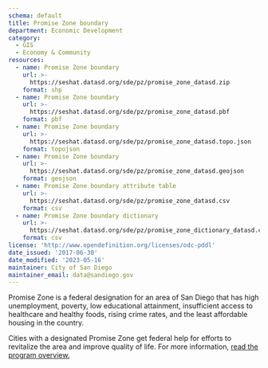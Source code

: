 ```yaml
---
schema: default
title: Promise Zone boundary
department: Economic Development
category:
  - GIS
  - Economy & Community
resources:
  - name: Promise Zone boundary
    url: >-
      https://seshat.datasd.org/sde/pz/promise_zone_datasd.zip
    format: shp
  - name: Promise Zone boundary
    url: >-
      https://seshat.datasd.org/sde/pz/promise_zone_datasd.pbf
    format: pbf
  - name: Promise Zone boundary
    url: >-
      https://seshat.datasd.org/sde/pz/promise_zone_datasd.topo.json
    format: topojson
  - name: Promise Zone boundary
    url: >-
      https://seshat.datasd.org/sde/pz/promise_zone_datasd.geojson
    format: geojson
  - name: Promise Zone boundary attribute table
    url: >-
      https://seshat.datasd.org/sde/pz/promise_zone_datasd.csv
    format: csv
  - name: Promise Zone boundary dictionary
    url: >-
      https://seshat.datasd.org/sde/pz/promise_zone_dictionary_datasd.csv
    format: csv
license: 'http://www.opendefinition.org/licenses/odc-pddl'
date_issued: '2017-06-30'
date_modified: '2023-05-16'
maintainer: City of San Diego
maintainer_email: data@sandiego.gov
---
```

Promise Zone is a federal designation for an area of San Diego that has high unemployment, poverty, low educational attainment, insufficient access to healthcare and healthy foods, rising crime rates, and the least affordable housing in the country.
<!--more-->
Cities with a designated Promise Zone get federal help for efforts to revitalize the area and improve quality of life. For more information, <a href="https://www.hudexchange.info/programs/promise-zones/promise-zones-overview/" target="_blank" rel="noopener">read the program overview.</a>